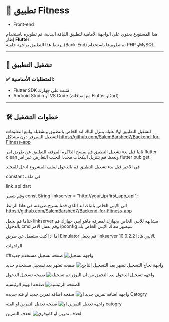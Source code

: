 # 📱 تطبيق Fitness 
- Front-end

هذا المستودع يحتوي على الواجهة الأمامية لتطبيق اللياقة البدنية، تم تطويره باستخدام إطار **Flutter**.  
يرتبط هذا التطبيق بواجهة خلفية (Back-End) تم تطويرها باستخدام PHP وMySQL.

---

## 🚀 تشغيل التطبيق

### ✅ المتطلبات الأساسية:

- Flutter SDK مثبت على جهازك  
- Android Studio أو VS Code (مع إضافات Flutter وDart)

---

## 🛠️ خطوات التشغيل


لتشغيل التطبيق اولا عليك بتنزل الباك اند الخاص بالتطبيق وتشغيله واتبع التعليمات لتشغيل السيرفر دون مشاكل https://github.com/SalemBarshed7/Backend-for-Fitness-app


ثانيا قبل بدء تشغيل التطبيق قم بمسح الذاكره الموقته للتطبيق عن طريق امر flutter clean وبعدها قم بتنزيل البكجات مجددا لتجنب التعارض عبر امر flutter pub get  


في الاخير قبل بدء تشغيل التطبيق قم بالدخول لملف المشروع ادخل للمجلد 


constant في ملف

link_api.dart 

وقم بتغيير const String linkserver = "http://your_ip/first_app_api"; 



الى الايبي الخاص بالباك اند اللذي قمنا بشرح طريقته في هاذا الرابط https://github.com/SalemBarshed7/Backend-for-Fitness-app 


ختاما قم بجعل linkserver مشابهه للايبي الخاص بجهازك لمعرفه ماهو ايبي جهازك قم بالدخول cmd وقم بعمل الامر ipconfig سيضهر معاك الايبي الخاص بك 



اما اذا كنت ستعمل عن طريق Eimulator قم بجعل linkserver بالايبي هاذا 10.0.2.2




الواجهات

##صفحه تسجيل مستخدم جديد
![واجهة تسجيل](image/step_program/signinpage.jpg)


صفحه تضهر بعد تسجيل مستخدم جديد
![واجهة نجاح التسجيل تضهر بعد التسجيل الناجح](image/step_program/Sucss.jpg)


صفحه تسجيل الدخول
![واجهه تسجيل الدخول بعد التحقق من ان اليوزر تم تسجيله](image/step_program/loginpage.jpg)


صفحه الهوم الرئيسيه
![الصفحة الرئيسية](image/step_program/home.jpg)


صفحه اضافه تمرين جديد او فئه جديده
![واجهه اضافه تمرين جديد او Catogry](image/step_program/addcatogry.jpg)


صفحه تعديل التمرين او الفئه
![واجهه تعديل التمرين او catogry ](image/step_program/home.jpg)


لحذف التمرين
![ لحذف تمرين او كاتوقري ](image/step_program/del.jpg)
